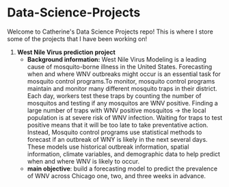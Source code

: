 # Data-Science-Projects

Welcome to Catherine's Data Science Projects repo! This is where I store some of the projects that I have been working on!

1. **West Nile Virus prediction project**
   - **Background information:** West Nile Virus Modeling is a leading cause of mosquito-borne illness in the United States. Forecasting when and where WNV outbreaks might occur is an essential task for mosquito control programs.To monitor, mosquito control programs maintain and monitor many different mosquito traps in their district. Each day, workers test these traps by counting the number of mosquitos and testing if any mosquitos are WNV positive. Finding a large number of traps with WNV positive mosquitos -> the local population is at severe risk of WNV infection. Waiting for traps to test positive means that it will be too late to take preventative action. Instead, Mosquito control programs use statistical methods to forecast if an outbreak of WNY is likely in the next several days. These models use historical outbreak information, spatial information, climate variables, and demographic data to help predict when and where WNV is likely to occur. 
    - **main objective**: build a forecasting model to predict the prevalence of WNV across Chicago one, two, and three weeks in advance.

